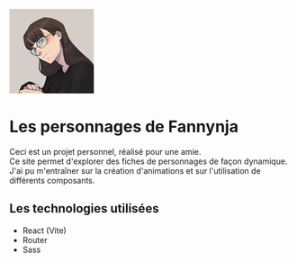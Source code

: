 ![Logo du site Fannynja.](/public/assets/logo/logo.png)

# Les personnages de Fannynja
Ceci est un projet personnel, réalisé pour une amie. <br>
Ce site permet d'explorer des fiches de personnages de façon dynamique. <br>
J'ai pu m'entraîner sur la création d'animations et sur l'utilisation de différents composants.

## Les technologies utilisées
- React (Vite)
- Router
- Sass